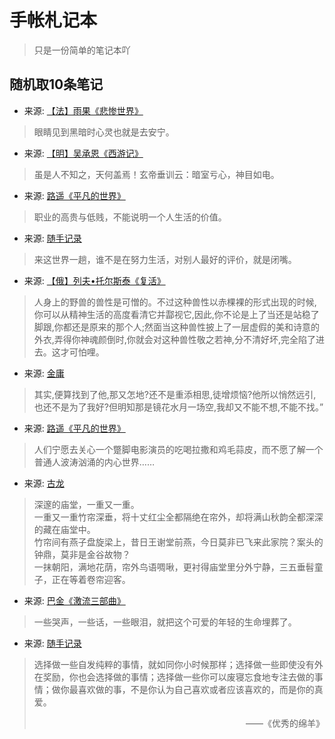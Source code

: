 # 手帐札记本
> 只是一份简单的笔记本吖

## 随机取10条笔记
- 来源: [【法】雨果《悲惨世界》](图书笔记/【法】雨果《悲惨世界》.md)
> 眼睛见到黑暗时心灵也就是去安宁。
- 来源: [【明】吴承恩《西游记》](图书笔记/【明】吴承恩《西游记》.md)
> 虽是人不知之，天何盖焉！玄帝垂训云：暗室亏心，神目如电。
- 来源: [路遥《平凡的世界》](图书笔记/路遥《平凡的世界》.md)
> 职业的高贵与低贱，不能说明一个人生活的价值。
- 来源: [随手记录](随手记录.md)
> 来这世界一趟，谁不是在努力生活，对别人最好的评价，就是闭嘴。
- 来源: [【俄】列夫•托尔斯泰《复活》](图书笔记/【俄】列夫•托尔斯泰《复活》.md)
> 人身上的野兽的兽性是可憎的。不过这种兽性以赤棵裸的形式出现的时候,你可以从精神生活的高度看清它并酃视它,因此,你不论是上了当还是站稳了脚跟,你都还是原来的那个人;然面当这种兽性披上了一层虚假的美和诗意的外衣,弄得你神魂颜倒时,你就会对这种兽性敬之若神,分不清好坏,完全陷了进去。这才可怕哩。
- 来源: [金庸](图书笔记/金庸.md)
> 其实,便算找到了他,那又怎地?还不是重添相思,徒增烦恼?他所以悄然远引,也还不是为了我好?但明知那是镜花水月一场空,我却又不能不想,不能不找。”
- 来源: [路遥《平凡的世界》](图书笔记/路遥《平凡的世界》.md)
> 人们宁愿去关心一个蹩脚电影演员的吃喝拉撒和鸡毛蒜皮，而不愿了解一个普通人波涛汹涌的内心世界……
- 来源: [古龙](图书笔记/古龙.md)
> 深邃的庙堂，一重又一重。<br>一重又一重竹帘深垂，将十丈红尘全都隔绝在帘外，却将满山秋韵全都深深的藏在庙堂中。<br>竹帘间有燕子盘旋梁上，昔日王谢堂前燕，今日莫非已飞来此家院？案头的钟鼎，莫非是金谷故物？<br>一抹朝阳，满地花荫，帘外鸟语啁啾，更衬得庙堂里分外宁静，三五垂髫童子，正在等着卷帘迎客。
- 来源: [巴金《激流三部曲》](图书笔记/巴金《激流三部曲》.md)
> 一些哭声，一些话，一些眼泪，就把这个可爱的年轻的生命埋葬了。
- 来源: [随手记录](随手记录.md)
> 选择做一些自发纯粹的事情，就如同你小时候那样；选择做一些即使没有外在奖励，你也会选择做的事情；选择做一些你可以废寝忘食地专注去做的事情；做你最喜欢做的事，不是你认为自己喜欢或者应该喜欢的，而是你的真爱。<p align="right">——《优秀的绵羊》</p>
